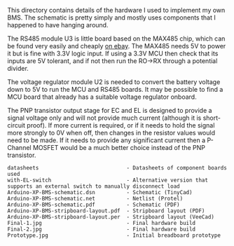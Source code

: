 This directory contains details of the hardware I used to implement my own BMS.  The schematic is pretty simply and mostly uses components that I happened to have hanging around.

The RS485 module U3 is little board based on the MAX485 chip, which can be found very easily and cheaply [on ebay](https://www.ebay.co.uk/sch/i.html?_nkw=MAX485+RS485+module). The MAX485 needs 5V to power it but is fine with 3.3V logic input. If using a 3.3V MCU then check that its inputs are 5V tolerant, and if not then run the RO->RX through a potential divider.

The voltage regulator module U2 is needed to convert the battery voltage down to 5V to run the MCU and RS485 boards. It may be possible to find a MCU board that already has a suitable voltage regulator onboard.

The PNP transistor output stage for EC and EL is designed to provide a signal voltage only and will not provide much current (although it is short-circuit proof). If more current is required, or if it needs to hold the signal more strongly to 0V when off, then changes in the resistor values would need to be made. If it needs to provide any significant current then a P-Channel MOSFET would be a much better choice instead of the PNP transistor.
```
datasheets                            - Datasheets of component boards used
with-EL-switch                        - Alternative version that supports an external switch to manually disconnect load
Arduino-XP-BMS-schematic.dsn          - Schematic (TinyCad)
Arduino-XP-BMS-schematic.net          - Netlist (Protel)
Arduino-XP-BMS-schematic.pdf          - Schematic (PDF)
Arduino-XP-BMS-stripboard-layout.pdf  - Stripboard layout (PDF)
Arduino-XP-BMS-stripboard-layout.per  - Stripboard layout (VeeCad)
Final-1.jpg                           - Final hardware build
Final-2.jpg                           - Final hardware build
Prototype.jpg                         - Initial breadboard prototype
```